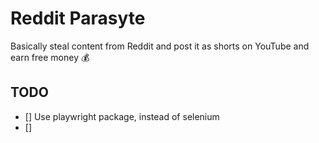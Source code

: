 # Reddit Parasyte
Basically steal content from Reddit and post it as shorts on YouTube and earn free money 💰

## TODO

- [] Use playwright package, instead of selenium
- [] 

